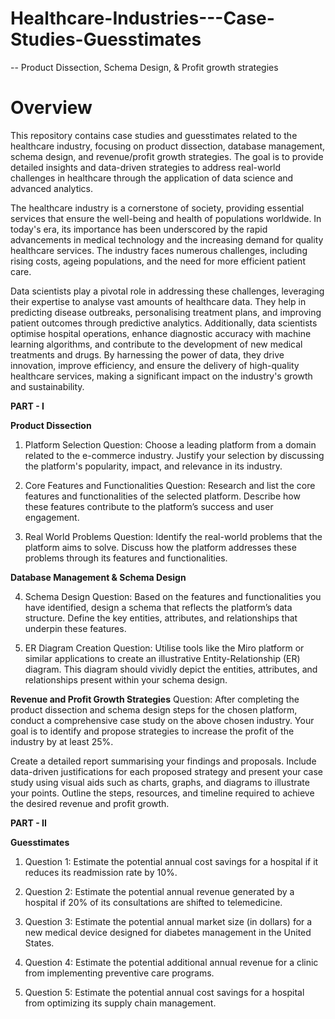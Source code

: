 # Healthcare-Industries---Case-Studies-Guesstimates
-- Product Dissection, Schema Design, & Profit growth strategies
# Overview
This repository contains case studies and guesstimates related to the healthcare industry, focusing on product dissection, database management, schema design, and revenue/profit growth strategies. The goal is to provide detailed insights and data-driven strategies to address real-world challenges in healthcare through the application of data science and advanced analytics.

The healthcare industry is a cornerstone of society, providing essential services that ensure the well-being and health of populations worldwide. In today's era, its importance has been underscored by the rapid advancements in medical technology and the increasing demand for quality healthcare services. The industry faces numerous challenges, including rising costs, ageing populations, and the need for more efficient patient care. 

Data scientists play a pivotal role in addressing these challenges, leveraging their expertise to analyse vast amounts of healthcare data. They help in predicting disease outbreaks, personalising treatment plans, and improving patient outcomes through predictive analytics. Additionally, data scientists optimise hospital operations, enhance diagnostic accuracy with machine learning algorithms, and contribute to the development of new medical treatments and drugs. By harnessing the power of data, they drive innovation, improve efficiency, and ensure the delivery of high-quality healthcare services, making a significant impact on the industry's growth and sustainability.

**PART - I**

**Product Dissection**

1. Platform Selection
Question: Choose a leading platform from a domain related to the e-commerce industry. Justify your selection by discussing the platform's popularity, impact, and relevance in its industry.

2. Core Features and Functionalities
Question: Research and list the core features and functionalities of the selected platform. Describe how these features contribute to the platform’s success and user engagement.

3. Real World Problems
Question: Identify the real-world problems that the platform aims to solve. Discuss how the platform addresses these problems through its features and functionalities.

**Database Management & Schema Design** 

4. Schema Design
Question: Based on the features and functionalities you have identified, design a schema that reflects the platform’s data structure. Define the key entities, attributes, and relationships that underpin these features.

5. ER Diagram Creation
Question: Utilise tools like the Miro platform or similar applications to create an illustrative Entity-Relationship (ER) diagram. This diagram should vividly depict the entities, attributes, and relationships present within your schema design.

**Revenue and Profit Growth Strategies**
Question: After completing the product dissection and schema design steps for the chosen platform, conduct a comprehensive case study on the above chosen industry. Your goal is to identify and propose strategies to increase the profit of the industry by at least 25%.

Create a detailed report summarising your findings and proposals. Include data-driven justifications for each proposed strategy and present your case study using visual aids such as charts, graphs, and diagrams to illustrate your points. Outline the steps, resources, and timeline required to achieve the desired revenue and profit growth.

**PART - II**

**Guesstimates**

1. Question 1: Estimate the potential annual cost savings for a hospital if it reduces its readmission rate by 10%.

2. Question 2: Estimate the potential annual revenue generated by a hospital if 20% of its consultations are shifted to telemedicine.
3. Question 3: Estimate the potential annual market size (in dollars) for a new medical device designed for diabetes management in the United States.
4. Question 4: Estimate the potential additional annual revenue for a clinic from implementing preventive care programs.
5. Question 5: Estimate the potential annual cost savings for a hospital from optimizing its supply chain management.



